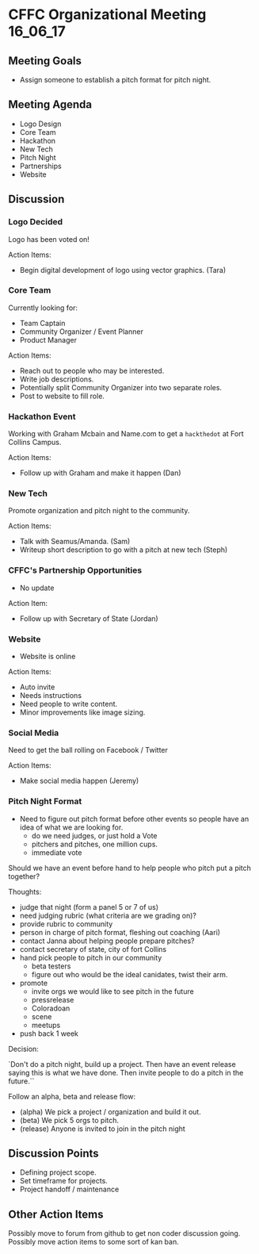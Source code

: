 # CFFC Organizational Meeting 16_06_17

## Meeting Goals

- Assign someone to establish a pitch format for pitch night.

## Meeting Agenda

- Logo Design
- Core Team
- Hackathon
- New Tech
- Pitch Night
- Partnerships
- Website

## Discussion


### Logo Decided

Logo has been voted on!

Action Items:

- Begin digital development of logo using vector graphics. (Tara)

### Core Team

Currently looking for:

- Team Captain
- Community Organizer / Event Planner
- Product Manager

Action Items:

- Reach out to people who may be interested.
- Write job descriptions.
- Potentially split Community Organizer into two separate roles.
- Post to website to fill role.


### Hackathon Event

Working with Graham Mcbain and Name.com to get a `hackthedot` at Fort Collins Campus.

Action Items:

- Follow up with Graham and make it happen (Dan)

### New Tech

Promote organization and pitch night to the community.

Action Items:

- Talk with Seamus/Amanda. (Sam)
- Writeup short description to go with a pitch at new tech (Steph)


### CFFC's Partnership Opportunities

- No update

Action Item:

- Follow up with Secretary of State (Jordan)

### Website

- Website is online

Action Items:

- Auto invite
- Needs instructions
- Need people to write content.
- Minor improvements like image sizing.

### Social Media

Need to get the ball rolling on Facebook / Twitter

Action Items:

- Make social media happen (Jeremy)

### Pitch Night Format

- Need to figure out pitch format before other events so people have an idea of what we are looking for.
  - do we need judges, or just hold a Vote
  - pitchers and pitches, one million cups.
  - immediate vote


Should we have an event before hand to help people who pitch put a pitch together?

Thoughts:

- judge that night (form a panel 5 or 7 of us)
- need judging rubric (what criteria are we grading on)?
- provide rubric to community
- person in charge of pitch format, fleshing out coaching  (Aari)
- contact Janna about helping people prepare pitches?
- contact secretary of state, city of fort Collins
- hand pick people to pitch in our community
  - beta testers
  - figure out who would be the ideal canidates, twist their arm.
- promote
  - invite orgs we would like to see pitch in the future
  - pressrelease
  - Coloradoan
  - scene
  - meetups
- push back 1 week

Decision:

`Don't do a pitch night, build up a project. Then have an event release saying this is what we have done.
Then invite people to do a pitch in the future.``

Follow an alpha, beta and release flow:

- (alpha) We pick a project / organization and build it out.
- (beta) We pick 5 orgs to pitch.
- (release) Anyone is invited to join in the pitch night

## Discussion Points

- Defining project scope.
- Set timeframe for projects.
- Project handoff / maintenance

## Other Action Items

Possibly move to forum from github to get non coder discussion going.
Possibly move action items to some sort of kan ban.
